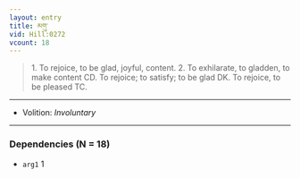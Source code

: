 ```yaml
---
layout: entry
title: མགུ་
vid: Hill:0272
vcount: 18
---
```

> 1\. To rejoice, to be glad, joyful, content\. 2\. To exhilarate, to gladden, to make content CD\. To rejoice; to satisfy; to be glad DK\. To rejoice, to be pleased TC\.

---
* Volition: _Involuntary_

---

### Dependencies (N = 18)
* `arg1` 1
